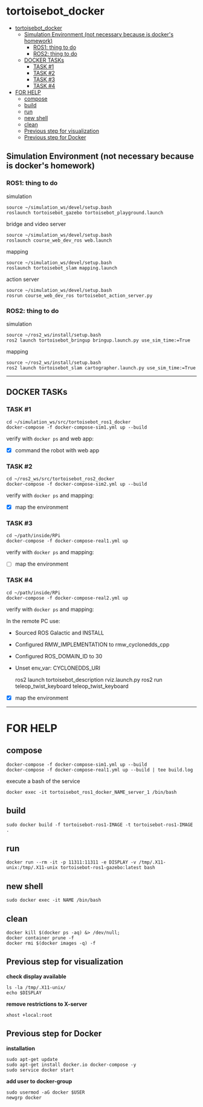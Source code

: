 # tortoisebot_docker

- [tortoisebot\_docker](#tortoisebot_docker)
  - [Simulation Environment (not necessary because is docker's homework)](#simulation-environment-not-necessary-because-is-dockers-homework)
    - [ROS1: thing to do](#ros1-thing-to-do)
    - [ROS2: thing to do](#ros2-thing-to-do)
  - [DOCKER TASKs](#docker-tasks)
    - [TASK #1](#task-1)
    - [TASK #2](#task-2)
    - [TASK #3](#task-3)
    - [TASK #4](#task-4)
- [FOR HELP](#for-help)
  - [compose](#compose)
  - [build](#build)
  - [run](#run)
  - [new shell](#new-shell)
  - [clean](#clean)
  - [Previous step for visualization](#previous-step-for-visualization)
  - [Previous step for Docker](#previous-step-for-docker)

## Simulation Environment (not necessary because is docker's homework)
### ROS1: thing to do
simulation

    source ~/simulation_ws/devel/setup.bash
    roslaunch tortoisebot_gazebo tortoisebot_playground.launch

bridge and video server

    source ~/simulation_ws/devel/setup.bash
    roslaunch course_web_dev_ros web.launch

mapping

    source ~/simulation_ws/devel/setup.bash
    roslaunch tortoisebot_slam mapping.launch

action server

    source ~/simulation_ws/devel/setup.bash
    rosrun course_web_dev_ros tortoisebot_action_server.py

### ROS2: thing to do
simulation

    source ~/ros2_ws/install/setup.bash
    ros2 launch tortoisebot_bringup bringup.launch.py use_sim_time:=True

mapping

    source ~/ros2_ws/install/setup.bash
    ros2 launch tortoisebot_slam cartographer.launch.py use_sim_time:=True

--------------------------------------------------
## DOCKER TASKs
### TASK #1
    cd ~/simulation_ws/src/tortoisebot_ros1_docker
    docker-compose -f docker-compose-sim1.yml up --build
verify with `docker ps` and web app:
- [x] command the robot with web app

### TASK #2
    cd ~/ros2_ws/src/tortoisebot_ros2_docker
    docker-compose -f docker-compose-sim2.yml up --build
verify with `docker ps` and mapping:
- [x] map the environment

### TASK #3
    cd ~/path/inside/RPi
    docker-compose -f docker-compose-real1.yml up 
verify with `docker ps` and mapping:
- [ ] map the environment

### TASK #4
    cd ~/path/inside/RPi
    docker-compose -f docker-compose-real2.yml up 
verify with `docker ps` and mapping:

In the remote PC use:
- Sourced ROS Galactic and INSTALL
- Configured RMW_IMPLEMENTATION to rmw_cyclonedds_cpp 
- Configured ROS_DOMAIN_ID to 30 
- Unset env_var: CYCLONEDDS_URI

    ros2 launch tortoisebot_description rviz.launch.py 
    ros2 run teleop_twist_keyboard teleop_twist_keyboard
- [x] map the environment

--------------------------------------------------

# FOR HELP

## compose

    docker-compose -f docker-compose-sim1.yml up --build
    docker-compose -f docker-compose-real1.yml up --build | tee build.log

execute a bash of the service

    docker exec -it tortoisebot_ros1_docker_NAME_server_1 /bin/bash
## build

    sudo docker build -f tortoisebot-ros1-IMAGE -t tortoisebot-ros1-IMAGE .

## run

    docker run --rm -it -p 11311:11311 -e DISPLAY -v /tmp/.X11-unix:/tmp/.X11-unix tortoisebot-ros1-gazebo:latest bash

## new shell

    sudo docker exec -it NAME /bin/bash

## clean
    docker kill $(docker ps -aq) &> /dev/null;
    docker container prune -f
    docker rmi $(docker images -q) -f

## Previous step for visualization
**check display available**

    ls -la /tmp/.X11-unix/
    echo $DISPLAY

**remove restrictions to X-server**

    xhost +local:root

## Previous step for Docker 
**installation**
    
    sudo apt-get update
    sudo apt-get install docker.io docker-compose -y
    sudo service docker start

**add user to docker-group**
    
    sudo usermod -aG docker $USER
    newgrp docker
